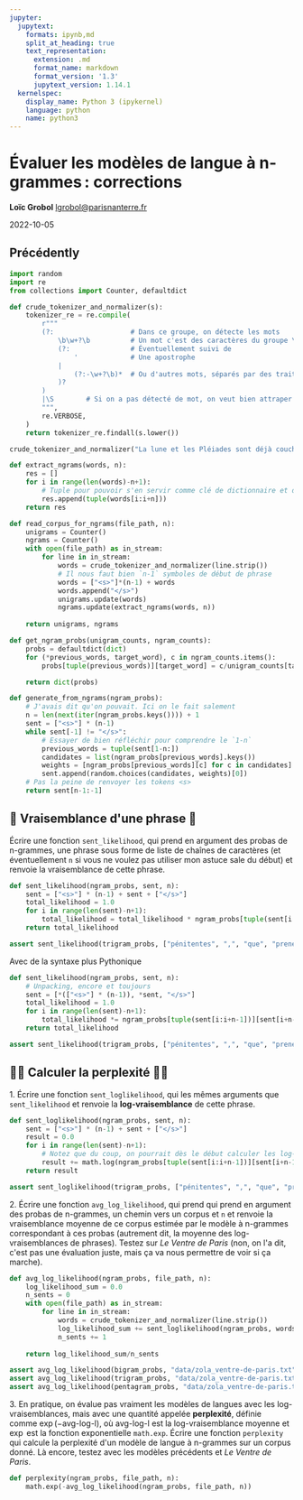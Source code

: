 ```yaml
---
jupyter:
  jupytext:
    formats: ipynb,md
    split_at_heading: true
    text_representation:
      extension: .md
      format_name: markdown
      format_version: '1.3'
      jupytext_version: 1.14.1
  kernelspec:
    display_name: Python 3 (ipykernel)
    language: python
    name: python3
---
```


<!-- LTeX: language=fr -->

<!-- #region slideshow={"slide_type": "slide"} -->
Évaluer les modèles de langue à n-grammes : corrections
===================================================

**Loïc Grobol** [<lgrobol@parisnanterre.fr>](mailto:lgrobol@parisnanterre.fr)

2022-10-05
<!-- #endregion -->

## Précédently

```python
import random
import re
from collections import Counter, defaultdict
```

```python
def crude_tokenizer_and_normalizer(s):
    tokenizer_re = re.compile(
        r"""
        (?:                   # Dans ce groupe, on détecte les mots
            \b\w+?\b          # Un mot c'est des caractères du groupe \w, entre deux frontières de mot
            (?:               # Éventuellement suivi de
                '             # Une apostrophe
            |
                (?:-\w+?\b)*  # Ou d'autres mots, séparés par des traits d'union
            )?
        )
        |\S        # Si on a pas détecté de mot, on veut bien attraper un truc ici sera forcément une ponctuation
        """,
        re.VERBOSE,
    )
    return tokenizer_re.findall(s.lower())

crude_tokenizer_and_normalizer("La lune et les Pléiades sont déjà couchées : la nuit a fourni la moitié de sa carrière, et moi, malheureuse, je suis seule dans mon lit, accablée sous le chagrin.")
```

```python
def extract_ngrams(words, n):
    res = []
    for i in range(len(words)-n+1):
        # Tuple pour pouvoir s'en servir comme clé de dictionnaire et donc OK avec `Counter`
        res.append(tuple(words[i:i+n]))
    return res
```

```python
def read_corpus_for_ngrams(file_path, n):
    unigrams = Counter()
    ngrams = Counter()
    with open(file_path) as in_stream:
        for line in in_stream:
            words = crude_tokenizer_and_normalizer(line.strip())
            # Il nous faut bien `n-1` symboles de début de phrase 
            words = ["<s>"]*(n-1) + words
            words.append("</s>")
            unigrams.update(words)
            ngrams.update(extract_ngrams(words, n))
    
    return unigrams, ngrams
```

```python
def get_ngram_probs(unigram_counts, ngram_counts):
    probs = defaultdict(dict)
    for (*previous_words, target_word), c in ngram_counts.items():
        probs[tuple(previous_words)][target_word] = c/unigram_counts[target_word]

    return dict(probs)
```

```python
def generate_from_ngrams(ngram_probs):
    # J'avais dit qu'on pouvait. Ici on le fait salement
    n = len(next(iter(ngram_probs.keys()))) + 1
    sent = ["<s>"] * (n-1)
    while sent[-1] != "</s>":
        # Essayer de bien réfléchir pour comprendre le `1-n`
        previous_words = tuple(sent[1-n:])
        candidates = list(ngram_probs[previous_words].keys())
        weights = [ngram_probs[previous_words][c] for c in candidates]
        sent.append(random.choices(candidates, weights)[0])
    # Pas la peine de renvoyer les tokens <s>
    return sent[n-1:-1]
```

## 🎲 Vraisemblance d'une phrase 🎲


Écrire une fonction `sent_likelihood`, qui prend en argument des probas de n-grammes, une phrase
sous forme de liste de chaînes de caractères (et éventuellement `n` si vous ne voulez pas utiliser
mon astuce sale du début) et renvoie la vraisemblance de cette phrase.


```python
def sent_likelihood(ngram_probs, sent, n):
    sent = ["<s>"] * (n-1) + sent + ["</s>"]
    total_likelihood = 1.0
    for i in range(len(sent)-n+1):
        total_likelihood = total_likelihood * ngram_probs[tuple(sent[i:i+n-1])][sent[i+n-1]]
    return total_likelihood

assert sent_likelihood(trigram_probs, ["pénitentes", ",", "que", "prenez-vous", "?"], 3) == 3.9225257586711874e-14
```

Avec de la syntaxe plus Pythonique

```python
def sent_likelihood(ngram_probs, sent, n):
    # Unpacking, encore et toujours
    sent = [*(["<s>"] * (n-1)), *sent, "</s>"]
    total_likelihood = 1.0
    for i in range(len(sent)-n+1):
        total_likelihood *= ngram_probs[tuple(sent[i:i+n-1])][sent[i+n-1]]
    return total_likelihood

assert sent_likelihood(trigram_probs, ["pénitentes", ",", "que", "prenez-vous", "?"], 3) == 3.9225257586711874e-14
```

## 🤘🏻 Calculer la perplexité 🤘🏻

1\. Écrire une fonction `sent_loglikelihood`, qui les mêmes arguments que `sent_likelihood` et
renvoie la **log-vraisemblance** de cette phrase.


```python
def sent_loglikelihood(ngram_probs, sent, n):
    sent = ["<s>"] * (n-1) + sent + ["</s>"]
    result = 0.0
    for i in range(len(sent)-n+1):
        # Notez que du coup, on pourrait dès le début calculer les log-probas de n-grammes
        result += math.log(ngram_probs[tuple(sent[i:i+n-1])][sent[i+n-1]])
    return result

assert sent_loglikelihood(trigram_probs, ["pénitentes", ",", "que", "prenez-vous", "?"], 3) == -30.86945552941164
```


2\. Écrire une fonction `avg_log_likelihood`, qui prend qui prend en argument des probas de
n-grammes, un chemin vers un corpus et `n` et renvoie la vraisemblance moyenne de ce corpus estimée
par le modèle à n-grammes correspondant à ces probas (autrement dit, la moyenne des
log-vraisemblances de phrases). Testez sur *Le Ventre de Paris* (non, on l'a dit, c'est pas une
évaluation juste, mais ça va nous permettre de voir si ça marche).

```python
def avg_log_likelihood(ngram_probs, file_path, n):
    log_likelihood_sum = 0.0
    n_sents = 0
    with open(file_path) as in_stream:
        for line in in_stream:
            words = crude_tokenizer_and_normalizer(line.strip())
            log_likelihood_sum += sent_loglikelihood(ngram_probs, words, n)
            n_sents += 1
    
    return log_likelihood_sum/n_sents

assert avg_log_likelihood(bigram_probs, "data/zola_ventre-de-paris.txt", 2) == -56.321217776181875
assert avg_log_likelihood(trigram_probs, "data/zola_ventre-de-paris.txt", 3) == -81.20968449380536
assert avg_log_likelihood(pentagram_probs, "data/zola_ventre-de-paris.txt", 5) == -88.25016939038316
```

3\. En pratique, on évalue pas vraiment les modèles de langues avec les log-vraisemblances, mais
avec une quantité appelée **perplexité**, définie comme $\exp(-\text{avg-log-l})$, où
$\text{avg-log-l}$ est la log-vraisemblance moyenne et $\exp$ est la fonction exponentielle
`math.exp`. Écrire une fonction `perplexity` qui calcule la perplexité d'un modèle de langue à
n-grammes sur un corpus donné. Là encore, testez avec les modèles précédents et *Le Ventre de
Paris*.

```python
def perplexity(ngram_probs, file_path, n):
    math.exp(-avg_log_likelihood(ngram_probs, file_path, n))
```
